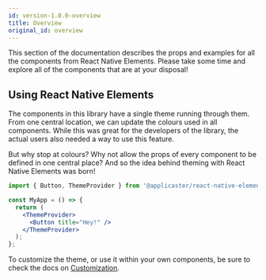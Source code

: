 ```yaml
---
id: version-1.0.0-overview
title: Overview
original_id: overview
---
```


This section of the documentation describes the props and examples for all the
components from React Native Elements. Please take some time and explore all of the components that are at your disposal!

## Using React Native Elements

The components in this library have a single theme running through them. From
one central location, we can update the colours used in all components. While
this was great for the developers of the library, the actual users also needed a
way to use this feature.

But why stop at colours? Why not allow the props of every component to be
defined in one central place? And so the idea behind theming with React Native
Elements was born!

```jsx
import { Button, ThemeProvider } from '@applicaster/react-native-elements';

const MyApp = () => {
  return (
    <ThemeProvider>
      <Button title="Hey!" />
    </ThemeProvider>
  );
};
```

To customize the theme, or use it within your own components, be sure to check
the docs on [Customization](customization.md).
